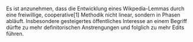 Es ist anzunehmen, dass die Entwicklung eines Wikpedia-Lemmas durch eine freiwillige, cooperative[1] Methodik nicht linear, sondern in Phasen abläuft. Insbesondere gesteigertes öffentliches Interesse an einem Begriff dürfte zu mehr definitorischen Anstrengungen und folglich zu mehr Edits führen.